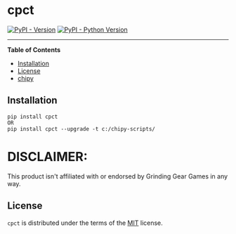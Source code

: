 # cpct

[![PyPI - Version](https://img.shields.io/pypi/v/cpct.svg)](https://pypi.org/project/cpct)
[![PyPI - Python Version](https://img.shields.io/pypi/pyversions/cpct.svg)](https://pypi.org/project/cpct)

-----

**Table of Contents**

- [Installation](#installation)
- [License](#license)
- [chipy](https://chipy.dev)

## Installation

```console
pip install cpct
OR
pip install cpct --upgrade -t c:/chipy-scripts/
```
# DISCLAIMER:
This product isn't affiliated with or endorsed by Grinding Gear Games in any way.

## License

`cpct` is distributed under the terms of the [MIT](https://spdx.org/licenses/MIT.html) license.
